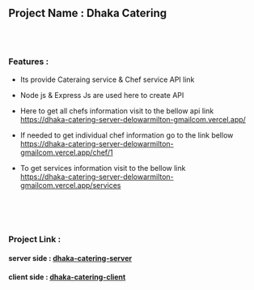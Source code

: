  
## Project Name : Dhaka Catering <br><br><br>  

### Features : 
- Its provide Cateraing service & Chef service API link<br>

- Node js & Express Js are used here to create API <br>

- Here to get all chefs information visit to the bellow api link <br>
https://dhaka-catering-server-delowarmilton-gmailcom.vercel.app/

- If needed to get individual chef information go to the link bellow <br>
https://dhaka-catering-server-delowarmilton-gmailcom.vercel.app/chef/1 <br>

- To get services information visit to the bellow link <br>
https://dhaka-catering-server-delowarmilton-gmailcom.vercel.app/services

<br><br><br>
### Project Link :   
#### server side : [dhaka-catering-server](https://dhaka-catering-server-delowarmilton-gmailcom.vercel.app/)   <br> 
#### client side  : [dhaka-catering-client](https://dhaka-catering.web.app/)  